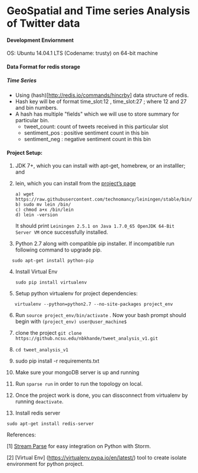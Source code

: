 # GeoSpatial and Time series Analysis of Twitter data

#### Development Enviornment
OS: Ubuntu 14.04.1 LTS (Codename: trusty) on 64-bit machine 


#### Data Format for redis storage

##### Time Series
- Using (hash)[http://redis.io/commands/hincrby] data structure of redis. 
- Hash key will be of format time_slot:12 , time_slot:27 ; where 12 and 27 and bin numbers.
- A hash has multiple "fields" which we will use to store summary for particular bin.
  - tweet_count: count of tweets received in this particular slot
  - sentiment_pos : positive sentiment count in this bin 
  - sentiment_neg : negative sentiment count in this bin 



#### Project Setup:

1. JDK 7+, which you can install with apt-get, homebrew, or an installler; and
2. lein, which you can install from the [project’s page](http://leiningen.org/)
   ```
   a) wget https://raw.githubusercontent.com/technomancy/leiningen/stable/bin/lein
   b) sudo mv lein /bin/
   c) chmod a+x /bin/lein
   d) lein -version
   ```
   It should print `Leiningen 2.5.1 on Java 1.7.0_65 OpenJDK 64-Bit Server VM` once successfully installed.

3. Python 2.7 along with compatible pip installer. If incompatible run following command to upgrade pip.  
  ```
    sudo apt-get install python-pip
  ```
4. Install Virtual Env
   ```
   sudo pip install virtualenv
   ```
5. Setup python virtualenv for project dependencies:
 ```
    virtualenv --python=python2.7 --no-site-packages project_env
 ```
 
6. Run `source project_env/bin/activate` . Now your bash prompt should begin with 
`(project_env) user@user_machine$ `
7. clone the project `git clone https://github.ncsu.edu/nbkhande/tweet_analysis_v1.git`
8. `cd tweet_analysis_v1`
9. sudo pip install -r requirements.txt
10. Make sure your mongoDB server is up and running
11. Run `sparse run` in order to run the topology on local.
12. Once the project work is done, you can dissconnect from virtualenv by running `deactivate`.

13. Install redis server 
  ```
  sudo apt-get install redis-server
  ```

References:

[1] [Stream Parse](https://github.com/Parsely/streamparse) for easy integration on Python with Storm.

[2] [Virtual Env] (https://virtualenv.pypa.io/en/latest/) tool to create isolate environment for python project.
